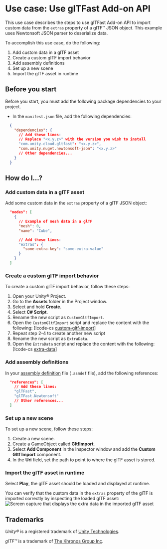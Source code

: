 # Use case: Use glTFast Add-on API

This use case describes the steps to use glTFast Add-on API to import custom data from the `extras` property of a glTF&trade; JSON object. This example uses Newtonsoft JSON parser to deserialize data.

To accomplish this use case, do the following:

1. Add custom data in a glTF asset
2. Create a custom glTF import behavior
3. Add assembly definitions
4. Set up a new scene
5. Import the glTF asset in runtime

## Before you start

Before you start, you must add the following package dependencies to your project.

* In the `manifest.json` file, add the following dependencies:

```json
  {
    "dependencies": {
      // Add these lines:
      // Replace "<x.y.z>" with the version you wish to install
      "com.unity.cloud.gltfast": "<x.y.z>",
      "com.unity.nuget.newtonsoft-json": "<x.y.z>"
      // Other dependencies...
    }
  }
```

## How do I...?

### Add custom data in a glTF asset

Add some custom data in the `extras` property of a glTF JSON object:

```json
  "nodes": [
    {
      // Example of mesh data in a glTF
      "mesh": 0,
      "name": "Cube",

      // Add these lines:
      "extras": {
        "some-extra-key": "some-extra-value"
      }
    }
  ]
```

### Create a custom glTF import behavior

To create a custom glTF import behavior, follow these steps:

1. Open your Unity&reg; Project.
2. Go to the **Assets** folder in the Project window.
3. Select and hold **Create**.
4. Select **C# Script**.
5. Rename the new script as `CustomGltfImport`.
6. Open the `CustomGltfImport` script and replace the content with the following:
   [!code-cs [custom-gltf-import](../Samples/Documentation/Manual/CustomGltfImport.cs#CustomGltfImport)]
7. Repeat step 2-4 to create another new script
8. Rename the new script as `ExtraData`.
9. Open the `ExtraData` script and replace the content with the following:
   [!code-cs [extra-data](../Samples/Documentation/Manual/ExtraData.cs#ExtraData)]

### Add assembly definitions

In your [assembly definition](https://docs.unity3d.com/Manual/ScriptCompilationAssemblyDefinitionFiles.html) file (`.asmdef` file), add the following references:

```json
  "references": [
    // Add these lines:
    "glTFast",
    "glTFast.Newtonsoft"
    // Other references...
  ]
```

### Set up a new scene

To set up a new scene, follow these steps:

1. Create a new scene.
2. Create a GameObject called **GltfImport**.
3. Select **Add Component** in the Inspector window and add the **Custom Gltf Import** component.
4. In the **Uri** field, set the path to point to where the glTF asset is stored.

### Import the glTF asset in runtime

Select **Play**, the glTF asset should be loaded and displayed at runtime.

You can verify that the custom data in the `extras` property of the glTF is imported correctly by inspecting the loaded glTF asset:
![Screen capture that displays the extra data in the imported glTF asset](Images/gltf-extra-data.PNG)

## Trademarks

*Unity&reg;* is a registered trademark of [Unity Technologies][Unity].

*glTF&trade;* is a trademark of [The Khronos Group Inc][Khronos].

[Khronos]: https://www.khronos.org
[Unity]: https://unity.com
